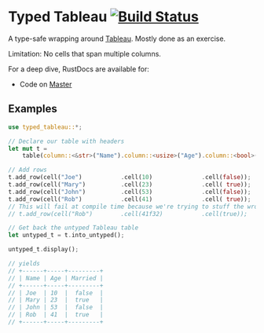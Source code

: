 # Typed Tableau [![Build Status](https://travis-ci.org/lloydmeta/typed_tableau.svg?branch=master)](https://travis-ci.org/lloydmeta/typed_tableau)

A type-safe wrapping around [Tableau](https://github.com/mitsuhiko/tableau). Mostly done as an exercise.

Limitation: No cells that span multiple columns.

For a deep dive, RustDocs are available for:
* Code on [Master](https://beachape.com/typed_tableau)

## Examples

```rust
use typed_tableau::*;

// Declare our table with headers
let mut t = 
    table(column::<&str>("Name").column::<usize>("Age").column::<bool>("Married"));

// Add rows
t.add_row(cell("Joe")           .cell(10)              .cell(false));
t.add_row(cell("Mary")          .cell(23)              .cell( true));
t.add_row(cell("John")          .cell(53)              .cell(false));
t.add_row(cell("Rob")           .cell(41)              .cell( true));
// This will fail at compile time because we're trying to stuff the wrong type (f32) into the age column (usize)
// t.add_row(cell("Rob")        .cell(41f32)           .cell(true));

// Get back the untyped Tableau table
let untyped_t = t.into_untyped();

untyped_t.display();

// yields
// +------+-----+---------+
// | Name | Age | Married |
// +------+-----+---------+
// | Joe  | 10  |  false  |
// | Mary | 23  |  true   |
// | John | 53  |  false  |
// | Rob  | 41  |  true   |
// +------+-----+---------+

```